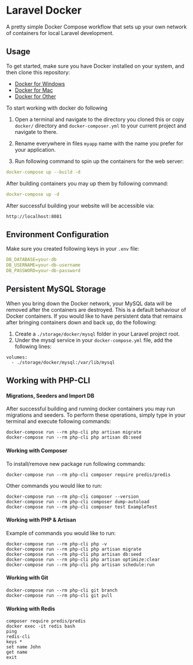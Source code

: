 # Laravel Docker

A pretty simple Docker Compose workflow that sets up your own network of containers for local Laravel development. 

## Usage

To get started, make sure you have Docker installed on your system, and then clone this repository:
- [Docker for Windows](https://docs.docker.com/desktop/windows/install/)
- [Docker for Mac](https://docs.docker.com/desktop/mac/install/)
- [Docker for Other](https://docs.docker.com/compose/install/)


To start working with docker do following 

1. Open a terminal and navigate to the directory you cloned this
   or copy `docker/` directory and `docker-composer.yml` to your current project and navigate to there.

2. Rename everywhere in files `myapp` name with the name you prefer for your application.

3. Run following command to spin up the containers for the web server:

~~~yaml
docker-compose up --build -d
~~~

After building containers you may up them by following command:
~~~yaml
docker-compose up -d
~~~


After successful building your website will be accessible via:
~~~
http://localhost:8081
~~~

## Environment Configuration

Make sure you created following keys in your `.env` file:
~~~yaml
DB_DATABASE=your-db
DB_USERNAME=your-db-username
DB_PASSWORD=your-db-password
~~~


## Persistent MySQL Storage

When you bring down the Docker network, your MySQL data will be removed after the containers are destroyed. This is a default behaviour of Docker containers. 
If you would like to have persistent data that remains after bringing containers down and back up, do the following:

1. Create a `./storage/docker/mysql` folder in your Laravel project root.
2. Under the mysql service in your `docker-compose.yml` file, add the following lines:

```
volumes:
  - ./storage/docker/mysql:/var/lib/mysql
```


## Working with PHP-CLI

#### Migrations, Seeders and Import DB
After successful building and running docker containers you may run migrations and seeders.
To perform these operations, simply type in your terminal and execute following commands:

```
docker-compose run --rm php-cli php artisan migrate
docker-compose run --rm php-cli php artisan db:seed
```

#### Working with Composer
To install/remove new package run following commands:
```
docker-compose run --rm php-cli composer require predis/predis
```

Other commands you would like to run:
```
docker-compose run --rm php-cli composer --version
docker-compose run --rm php-cli composer dump-autoload
docker-compose run --rm php-cli composer test ExampleTest
```

#### Working with PHP & Artisan
Example of commands you would like to run:
```
docker-compose run --rm php-cli php -v
docker-compose run --rm php-cli php artisan migrate
docker-compose run --rm php-cli php artisan db:seed
docker-compose run --rm php-cli php artisan optimize:clear
docker-compose run --rm php-cli php artisan schedule:run
```

#### Working with Git
```
docker-compose run --rm php-cli git branch
docker-compose run --rm php-cli git pull
 ```

#### Working with Redis
```
composer require predis/predis
docker exec -it redis bash
ping
redis-cli
keys *
set name John
get name
exit
 ```
